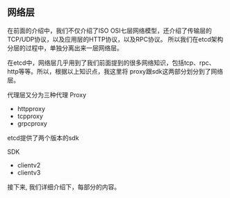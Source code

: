 ## 网络层

在前面的介绍中，我们不仅介绍了ISO OSI七层网络模型，还介绍了传输层的TCP/UDP协议，以及应用层的HTTP协议，以及RPC协议。 所以我们在etcd架构分层的过程中，单独分离出来一层网络层。

在etcd中，网络层几乎用到了我们前面提到的很多网络知识，包括tcp、rpc、http等等。所以，根据以上知识点，我这里将
proxy跟sdk这两部分划分到了网络层。

代理层又分为三种代理
Proxy
- httpproxy
- tcpproxy
- grpcproxy

etcd提供了两个版本的sdk

SDK
- clientv2
- clientv3


接下来, 我们详细介绍下，每部分的内容。
